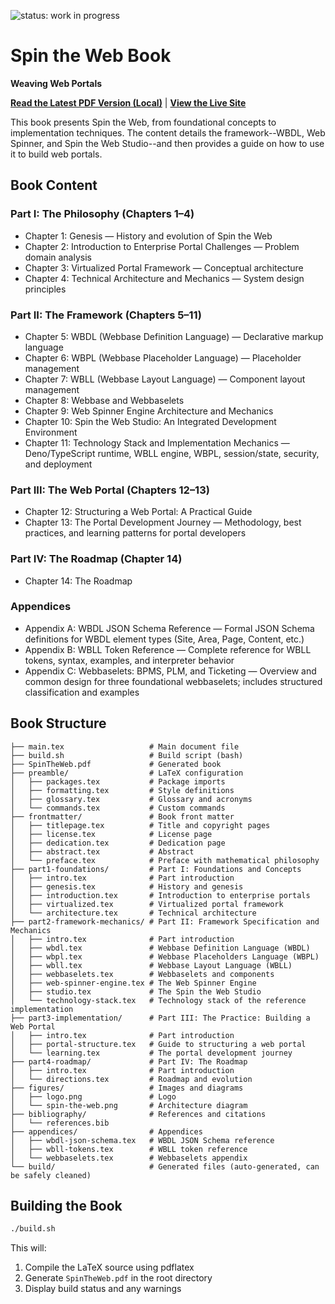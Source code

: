 ![status: work in progress](https://img.shields.io/badge/status-WIP-yellow)

# Spin the Web Book

**Weaving Web Portals**

[**Read the Latest PDF Version (Local)**](SpinTheWeb.pdf) |
[**View the Live Site**](https://spintheweb.github.io/book/)

This book presents Spin the Web, from foundational concepts to implementation techniques. The content details the framework--WBDL, Web Spinner, and Spin the Web Studio--and then provides a guide on how to use it to build web portals.

## Book Content

### Part I: The Philosophy (Chapters 1–4)

- Chapter 1: Genesis — History and evolution of Spin the Web
- Chapter 2: Introduction to Enterprise Portal Challenges — Problem domain analysis
- Chapter 3: Virtualized Portal Framework — Conceptual architecture
- Chapter 4: Technical Architecture and Mechanics — System design principles

### Part II: The Framework (Chapters 5–11)

- Chapter 5: WBDL (Webbase Definition Language) — Declarative markup language
- Chapter 6: WBPL (Webbase Placeholder Language) — Placeholder management
- Chapter 7: WBLL (Webbase Layout Language) — Component layout management
- Chapter 8: Webbase and Webbaselets
- Chapter 9: Web Spinner Engine Architecture and Mechanics
- Chapter 10: Spin the Web Studio: An Integrated Development Environment
- Chapter 11: Technology Stack and Implementation Mechanics — Deno/TypeScript runtime, WBLL engine, WBPL, session/state, security, and deployment

### Part III: The Web Portal (Chapters 12–13)

- Chapter 12: Structuring a Web Portal: A Practical Guide
- Chapter 13: The Portal Development Journey — Methodology, best practices, and learning patterns for portal developers

### Part IV: The Roadmap (Chapter 14)

- Chapter 14: The Roadmap

### Appendices

- Appendix A: WBDL JSON Schema Reference — Formal JSON Schema definitions for WBDL element types (Site, Area, Page, Content, etc.)
- Appendix B: WBLL Token Reference — Complete reference for WBLL tokens, syntax, examples, and interpreter behavior
- Appendix C: Webbaselets: BPMS, PLM, and Ticketing — Overview and common design for three foundational webbaselets; includes structured classification and examples

## Book Structure

```
├── main.tex                   # Main document file
├── build.sh                   # Build script (bash)
├── SpinTheWeb.pdf             # Generated book
├── preamble/                  # LaTeX configuration
│   ├── packages.tex           # Package imports
│   ├── formatting.tex         # Style definitions
│   ├── glossary.tex           # Glossary and acronyms
│   └── commands.tex           # Custom commands
├── frontmatter/               # Book front matter
│   ├── titlepage.tex          # Title and copyright pages
│   ├── license.tex            # License page
│   ├── dedication.tex         # Dedication page
│   ├── abstract.tex           # Abstract
│   └── preface.tex            # Preface with mathematical philosophy
├── part1-foundations/         # Part I: Foundations and Concepts
│   ├── intro.tex              # Part introduction
│   ├── genesis.tex            # History and genesis
│   ├── introduction.tex       # Introduction to enterprise portals
│   ├── virtualized.tex        # Virtualized portal framework
│   └── architecture.tex       # Technical architecture
├── part2-framework-mechanics/ # Part II: Framework Specification and Mechanics
│   ├── intro.tex              # Part introduction
│   ├── wbdl.tex               # Webbase Definition Language (WBDL)
│   ├── wbpl.tex               # Webbase Placeholders Language (WBPL)
│   ├── wbll.tex               # Webbase Layout Language (WBLL)
│   ├── webbaselets.tex        # Webbaselets and components
│   ├── web-spinner-engine.tex # The Web Spinner Engine
│   ├── studio.tex             # The Spin the Web Studio
│   └── technology-stack.tex   # Technology stack of the reference implementation
├── part3-implementation/      # Part III: The Practice: Building a Web Portal
│   ├── intro.tex              # Part introduction
│   ├── portal-structure.tex   # Guide to structuring a web portal
│   └── learning.tex           # The portal development journey
├── part4-roadmap/             # Part IV: The Roadmap
│   ├── intro.tex              # Part introduction
│   └── directions.tex         # Roadmap and evolution
├── figures/                   # Images and diagrams
│   ├── logo.png               # Logo
│   └── spin-the-web.png       # Architecture diagram
├── bibliography/              # References and citations
│   └── references.bib
├── appendices/                # Appendices
│   ├── wbdl-json-schema.tex   # WBDL JSON Schema reference
│   ├── wbll-tokens.tex        # WBLL token reference
│   └── webbaselets.tex        # Webbaselets appendix
└── build/                     # Generated files (auto-generated, can be safely cleaned)
```

## Building the Book

```bash
./build.sh
```

This will:

1. Compile the LaTeX source using pdflatex
2. Generate `SpinTheWeb.pdf` in the root directory
3. Display build status and any warnings
